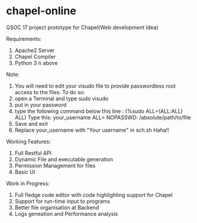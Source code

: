 # chapel-online
GSOC 17 project prototype for Chapel(Web development Idea)

Requirements:
1) Apache2 Server
2) Chapel Compiler
3) Python 3 n above

Note:
1) You will need to edit your visudo file to provide passwordless root access to the files. To do so:
  1) open a Terminal and type sudo visudo
  2) put in your password
  3) type the following command below this line : (%sudo   ALL=(ALL:ALL) ALL)
      Type this: your_username ALL= NOPASSWD: /absolute/path/to/file
  4) Save and exit
  5) Replace your_username with "Your username" in sch.sh Haha!!
  
Working Features:
1) Full Restful API
2) Dynamic File and executable generation
3) Permission Management for files
4) Basic UI

Work in Progress:
1) Full fledge code editor with code highlighting support for Chapel
2) Support for run-time input to programs
3) Better file organisation at Backend
4) Logs geneation and Performance analysis

